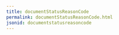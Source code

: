 ```yaml
---
title: documentStatusReasonCode
permalink: documentStatusReasonCode.html
jsonid: documentstatusreasoncode
---
```

